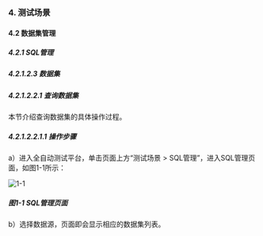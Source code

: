### 4. 测试场景

#### 4.2 数据集管理

##### 4.2.1 SQL管理

##### 4.2.1.2.3 数据集

##### 4.2.1.2.2.1 查询数据集

本节介绍查询数据集的具体操作过程。

##### 4.2.1.2.2.1.1 操作步骤

a）进入全自动测试平台，单击页面上方“测试场景 > SQL管理”，进入SQL管理页面，如图1-1所示：

![1-1](https://www.feisuanyz.com/fstest/cscj/datamanage/sqlmanage/6.png)

##### 图1-1 SQL管理页面

b）选择数据源，页面即会显示相应的数据集列表。
